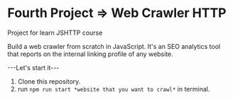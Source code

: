 # Fourth Project => **Web Crawler HTTP**

Project for learn JSHTTP course

Build a web crawler from scratch in JavaScript. It's an SEO analytics tool that reports on the internal linking profile of any website.

---Let's start it---
1. Clone this repository.
2. run ```npm run start *website that you want to crawl*``` in terminal.


